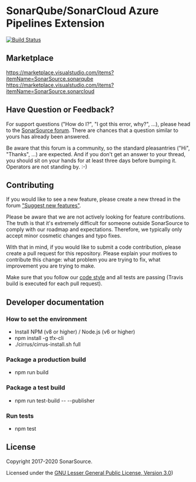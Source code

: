 SonarQube/SonarCloud Azure Pipelines Extension
========================================

[![Build Status](https://dev.azure.com/sonarsource/_apis/public/build/definitions/399fb241-ecc7-4802-8697-dcdd01fbb832/10/badge)](https://dev.azure.com/sonarsource/DotNetTeam%20Project/_build/index?definitionId=10)

Marketplace
-----------

https://marketplace.visualstudio.com/items?itemName=SonarSource.sonarqube
https://marketplace.visualstudio.com/items?itemName=SonarSource.sonarcloud

Have Question or Feedback?
--------------------------

For support questions ("How do I?", "I got this error, why?", ...), please head to the [SonarSource forum](https://community.sonarsource.com/c/help). There are chances that a question similar to yours has already been answered. 

Be aware that this forum is a community, so the standard pleasantries ("Hi", "Thanks", ...) are expected. And if you don't get an answer to your thread, you should sit on your hands for at least three days before bumping it. Operators are not standing by. :-)


Contributing
------------

If you would like to see a new feature, please create a new thread in the forum ["Suggest new features"](https://community.sonarsource.com/c/suggestions/features).

Please be aware that we are not actively looking for feature contributions. The truth is that it's extremely difficult for someone outside SonarSource to comply with our roadmap and expectations. Therefore, we typically only accept minor cosmetic changes and typo fixes.

With that in mind, if you would like to submit a code contribution, please create a pull request for this repository. Please explain your motives to contribute this change: what problem you are trying to fix, what improvement you are trying to make.

Make sure that you follow our [code style](https://github.com/SonarSource/sonar-developer-toolset#code-style) and all tests are passing (Travis build is executed for each pull request).


Developer documentation
-----------------------

### How to set the environment

* Install NPM (v8 or higher) / Node.js (v6 or higher)
* npm install -g tfx-cli
* ./cirrus/cirrus-install.sh full

### Package a production build

* npm run build

### Package a test build

* npm run test-build -- --publisher <publisher-id>

### Run tests

* npm test

License
-------

Copyright 2017-2020 SonarSource.

Licensed under the [GNU Lesser General Public License, Version 3.0](http://www.gnu.org/licenses/lgpl.txt))